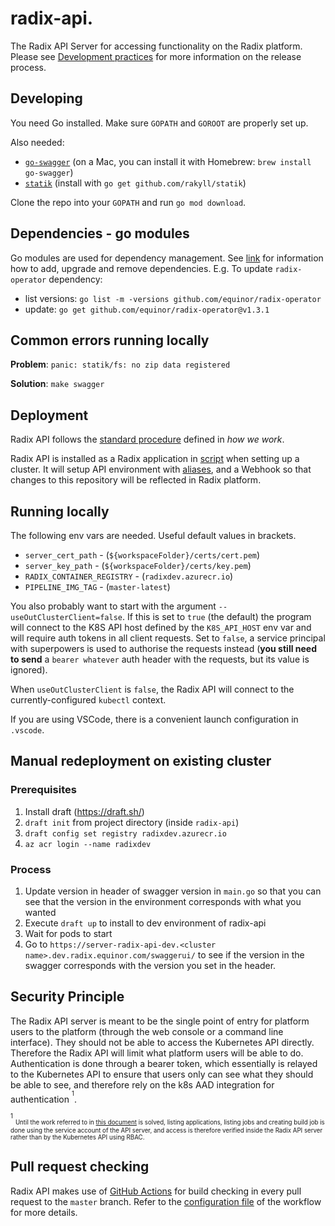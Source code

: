 # radix-api.

The Radix API Server for accessing functionality on the Radix platform. Please see [Development practices](./development-practices.md) for more information on the release process.

## Developing

You need Go installed. Make sure `GOPATH` and `GOROOT` are properly set up.

Also needed:

  - [`go-swagger`](https://github.com/go-swagger/go-swagger) (on a Mac, you can install it with Homebrew: `brew install go-swagger`)
  - [`statik`](https://github.com/rakyll/statik) (install with `go get github.com/rakyll/statik`)

Clone the repo into your `GOPATH` and run `go mod download`.

## Dependencies - go modules

Go modules are used for dependency management. See [link](https://blog.golang.org/using-go-modules) for information how to add, upgrade and remove dependencies. E.g. To update `radix-operator` dependency:

- list versions: `go list -m -versions github.com/equinor/radix-operator`
- update: `go get github.com/equinor/radix-operator@v1.3.1`

## Common errors running locally

**Problem**: `panic: statik/fs: no zip data registered`

**Solution**: `make swagger`

## Deployment

Radix API follows the [standard procedure](https://github.com/equinor/radix-pƒrivate/blob/master/docs/how-we-work/development-practices.md#standard-radix-applications) defined in _how we work_.

Radix API is installed as a Radix application in [script](https://github.com/equinor/radix-platform/blob/master/scripts/install_base_components.sh) when setting up a cluster. It will setup API environment with [aliases](https://github.com/equinor/radix-platform/blob/master/scripts/create_alias.sh), and a Webhook so that changes to this repository will be reflected in Radix platform.

## Running locally

The following env vars are needed. Useful default values in brackets.

- `server_cert_path` - (`${workspaceFolder}/certs/cert.pem`)
- `server_key_path` - (`${workspaceFolder}/certs/key.pem`)
- `RADIX_CONTAINER_REGISTRY` - (`radixdev.azurecr.io`)
- `PIPELINE_IMG_TAG` - (`master-latest`)

You also probably want to start with the argument `--useOutClusterClient=false`. If this is set to `true` (the default) the program will connect to the K8S API host defined by the `K8S_API_HOST` env var and will require auth tokens in all client requests. Set to `false`, a service principal with superpowers is used to authorise the requests instead (**you still need to send** a `bearer whatever` auth header with the requests, but its value is ignored).

When `useOutClusterClient` is `false`, the Radix API will connect to the currently-configured `kubectl` context.

If you are using VSCode, there is a convenient launch configuration in `.vscode`.

## Manual redeployment on existing cluster

### Prerequisites

1. Install draft (https://draft.sh/)
2. `draft init` from project directory (inside `radix-api`)
3. `draft config set registry radixdev.azurecr.io`
4. `az acr login --name radixdev`

### Process

1. Update version in header of swagger version in `main.go` so that you can see that the version in the environment corresponds with what you wanted
2. Execute `draft up` to install to dev environment of radix-api
3. Wait for pods to start
4. Go to `https://server-radix-api-dev.<cluster name>.dev.radix.equinor.com/swaggerui/` to see if the version in the swagger corresponds with the version you set in the header.

## Security Principle

The Radix API server is meant to be the single point of entry for platform users to the platform (through the web console or a command line interface). They should not be able to access the Kubernetes API directly. Therefore the Radix API will limit what platform users will be able to do. Authentication is done through a bearer token, which essentially is relayed to the Kubernetes API to ensure that users only can see what they should be able to see, and therefore rely on the k8s AAD integration for authentication <sup><sup>1</sup></sup>.

<sup><sup>1</sup></sup> <sub><sup>Until the work referred to in [this document](https://github.com/equinor/radix-operator/blob/master/docs/RBAC.md) is solved, listing applications, listing jobs and creating build job is done using the service account of the API server, and access is therefore verified inside the Radix API server rather than by the Kubernetes API using RBAC.</sup></sub>

## Pull request checking

Radix API makes use of [GitHub Actions](https://github.com/features/actions) for build checking in every pull request to the `master` branch. Refer to the [configuration file](https://github.com/equinor/radix-api/blob/master/.github/workflows/radix-api-pr.yml) of the workflow for more details.